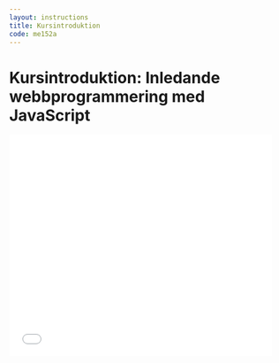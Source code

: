 ```yaml
---
layout: instructions
title: Kursintroduktion
code: me152a
---
```


# Kursintroduktion: Inledande webbprogrammering med JavaScript

<div class="video">
    <iframe src="//www.slideshare.net/slideshow/embed_code/43616024" width="476" height="400" frameborder="0" marginwidth="0" marginheight="0" scrolling="no"></iframe>
</div>

